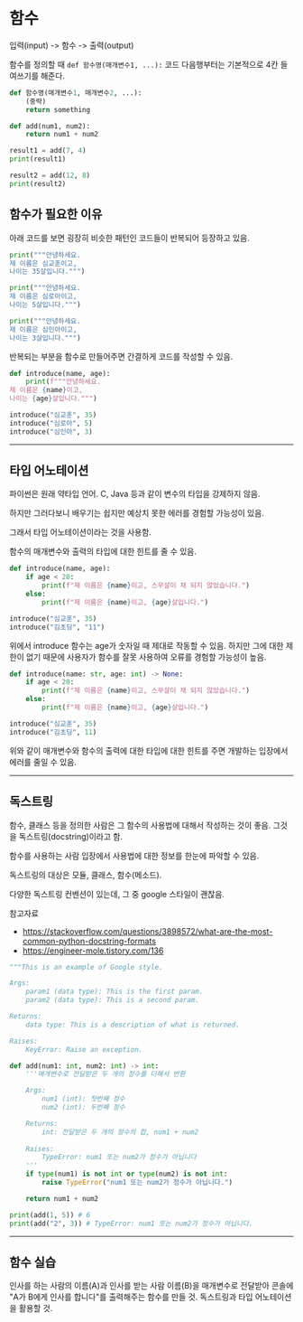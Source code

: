 # 함수

입력(input) -> 함수 -> 출력(output)

함수를 정의할 때 `def 함수명(매개변수1, ...):` 코드 다음행부터는 기본적으로 4칸 들여쓰기를 해준다.

```python
def 함수명(매개변수1, 매개변수2, ...):
    (중략)
    return something
```

```python
def add(num1, num2):
    return num1 + num2

result1 = add(7, 4)
print(result1)

result2 = add(12, 8)
print(result2) 
```

## 함수가 필요한 이유

아래 코드를 보면 굉장히 비슷한 패턴인 코드들이 반복되어 등장하고 있음.

```python
print("""안녕하세요.
제 이름은 심교훈이고,
나이는 35살입니다.""")

print("""안녕하세요.
제 이름은 심로아이고,
나이는 5살입니다.""")

print("""안녕하세요.
제 이름은 심인아이고,
나이는 3살입니다.""")
```

반복되는 부분을 함수로 만들어주면 간결하게 코드를 작성할 수 있음.

```python
def introduce(name, age):
    print(f"""안녕하세요.
제 이름은 {name}이고,
나이는 {age}살입니다.""")

introduce("심교훈", 35)
introduce("심로아", 5)
introduce("심인아", 3)
```

---

## 타입 어노테이션

파이썬은 원래 약타입 언어. C, Java 등과 같이 변수의 타입을 강제하지 않음.

하지만 그러다보니 배우기는 쉽지만 예상치 못한 에러를 경험할 가능성이 있음.

그래서 타입 어노테이션이라는 것을 사용함.

함수의 매개변수와 출력의 타입에 대한 힌트를 줄 수 있음.

```python
def introduce(name, age):
    if age < 20:
        print(f"제 이름은 {name}이고, 스무살이 채 되지 않았습니다.")
    else:
        print(f"제 이름은 {name}이고, {age}살입니다.")

introduce("심교훈", 35)
introduce("김초딩", "11")
```

위에서 introduce 함수는 age가 숫자일 때 제대로 작동할 수 있음. 하지만 그에 대한 제한이 없기 때문에 사용자가 함수를 잘못 사용하여 오류를 경험할 가능성이 높음.

```python
def introduce(name: str, age: int) -> None:
    if age < 20:
        print(f"제 이름은 {name}이고, 스무살이 채 되지 않았습니다.")
    else:
        print(f"제 이름은 {name}이고, {age}살입니다.")

introduce("심교훈", 35)
introduce("김초딩", 11)
```

위와 같이 매개변수와 함수의 출력에 대한 타입에 대한 힌트를 주면 개발하는 입장에서 에러를 줄일 수 있음.

---

## 독스트링

함수, 클래스 등을 정의한 사람은 그 함수의 사용법에 대해서 작성하는 것이 좋음. 그것을 독스트링(docstring)이라고 함.

함수를 사용하는 사람 입장에서 사용법에 대한 정보를 한눈에 파악할 수 있음.

독스트링의 대상은 모듈, 클래스, 함수(메소드).

다양한 독스트링 컨벤션이 있는데, 그 중 google 스타일이 괜찮음.

참고자료
- <https://stackoverflow.com/questions/3898572/what-are-the-most-common-python-docstring-formats>
- https://engineer-mole.tistory.com/136

```python
"""This is an example of Google style.

Args:
    param1 (data type): This is the first param.
    param2 (data type): This is a second param.

Returns:
    data type: This is a description of what is returned.

Raises:
    KeyError: Raise an exception.
```

```python
def add(num1: int, num2: int) -> int:
    '''매개변수로 전달받은 두 개의 정수를 더해서 반환

    Args:
        num1 (int): 첫번째 정수
        num2 (int): 두번째 정수

    Returns:
        int: 전달받은 두 개의 정수의 합, num1 + num2
    
    Raises:
        TypeError: num1 또는 num2가 정수가 아닙니다
    '''
    if type(num1) is not int or type(num2) is not int:
        raise TypeError("num1 또는 num2가 정수가 아닙니다.")

    return num1 + num2

print(add(1, 5)) # 6
print(add("2", 3)) # TypeError: num1 또는 num2가 정수가 아닙니다.
```

---

## 함수 실습

인사를 하는 사람의 이름(A)과 인사를 받는 사람 이름(B)을 매개변수로 전달받아 콘솔에 "A가 B에게 인사를 합니다"를 출력해주는 함수를 만들 것. 독스트링과 타입 어노테이션을 활용할 것.
